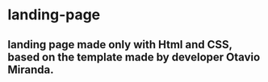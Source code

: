 # landing-page

## landing page made only with Html and CSS, based on the template made by developer Otavio Miranda.
